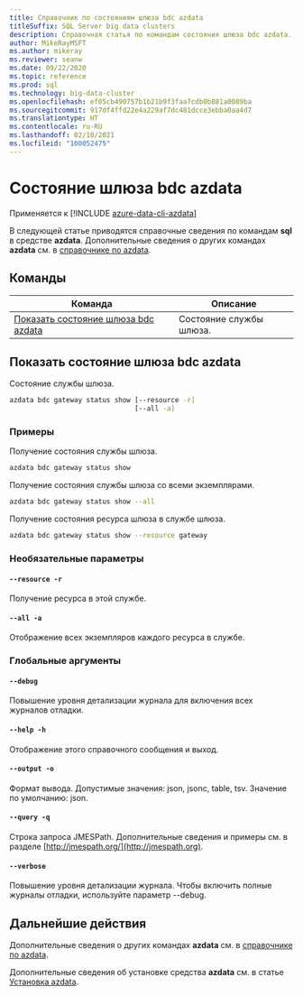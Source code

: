 ```yaml
---
title: Справочник по состояниям шлюза bdc azdata
titleSuffix: SQL Server big data clusters
description: Справочная статья по командам состояния шлюза bdc azdata.
author: MikeRayMSFT
ms.author: mikeray
ms.reviewer: seanw
ms.date: 09/22/2020
ms.topic: reference
ms.prod: sql
ms.technology: big-data-cluster
ms.openlocfilehash: ef05cb490757b1b21b9f3faa7cdb0b881a0089ba
ms.sourcegitcommit: 917df4ffd22e4a229af7dc481dcce3ebba0aa4d7
ms.translationtype: HT
ms.contentlocale: ru-RU
ms.lasthandoff: 02/10/2021
ms.locfileid: "100052475"
---
```

# <a name="azdata-bdc-gateway-status"></a>Состояние шлюза bdc azdata

Применяется к [!INCLUDE [azure-data-cli-azdata](../../includes/azure-data-cli-azdata.md)]

В следующей статье приводятся справочные сведения по командам **sql** в средстве **azdata**. Дополнительные сведения о других командах **azdata** см. в [справочнике по azdata](reference-azdata.md).

## <a name="commands"></a>Команды

|Команда|Описание|
| --- | --- |
[Показать состояние шлюза bdc azdata](#azdata-bdc-gateway-status-show) | Состояние службы шлюза.
## <a name="azdata-bdc-gateway-status-show"></a>Показать состояние шлюза bdc azdata
Состояние службы шлюза.
```bash
azdata bdc gateway status show [--resource -r] 
                               [--all -a]
```
### <a name="examples"></a>Примеры
Получение состояния службы шлюза.
```bash
azdata bdc gateway status show
```
Получение состояния службы шлюза со всеми экземплярами.
```bash
azdata bdc gateway status show --all
```
Получение состояния ресурса шлюза в службе шлюза.
```bash
azdata bdc gateway status show --resource gateway
```
### <a name="optional-parameters"></a>Необязательные параметры
#### `--resource -r`
Получение ресурса в этой службе.
#### `--all -a`
Отображение всех экземпляров каждого ресурса в службе.
### <a name="global-arguments"></a>Глобальные аргументы
#### `--debug`
Повышение уровня детализации журнала для включения всех журналов отладки.
#### `--help -h`
Отображение этого справочного сообщения и выход.
#### `--output -o`
Формат вывода.  Допустимые значения: json, jsonc, table, tsv.  Значение по умолчанию: json.
#### `--query -q`
Строка запроса JMESPath. Дополнительные сведения и примеры см. в разделе [http://jmespath.org/](http://jmespath.org).
#### `--verbose`
Повышение уровня детализации журнала. Чтобы включить полные журналы отладки, используйте параметр --debug.

## <a name="next-steps"></a>Дальнейшие действия

Дополнительные сведения о других командах **azdata** см. в [справочнике по azdata](reference-azdata.md). 

Дополнительные сведения об установке средства **azdata** см. в статье [Установка azdata](..\install\deploy-install-azdata.md).

